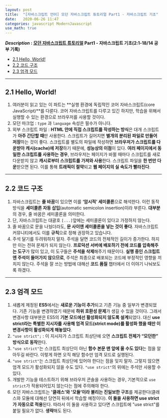 ```yaml
---
layout: post
title:  "[자바스크립트 언어] 모던 자바스크립트 튜토리얼 Part1 - 자바스크립트 기초"
date:   2020-06-26 11:47 
categories: javascript ModernJavascript 
use_math: true
---
```


**_Description_ : [모던 자바스크립트 튜토리얼][1] Part1 - 자바스크립트 기초(2:1-18/14 공부 기록)**

[1]: https://ko.javascript.info/first-steps
* [2.1 Hello, World!](#Hello-World)
* [2.2 코드 구조](#Code-Structure)
* [2.3 엄격 모드](#The-Modern-Mode-Using-Strict)

***

## 2.1 Hello, World! <a id="Hello-World"></a>
  
  1. 여러분이 읽고 있는 이 파트는 **실행 환경에 독립적인 코어 자바스크립트(core JavaScript)**를 다룬다. 
  코어 자바스크립트를 다루고 있긴 하지만, 학습을 위해서 실행할 수 있는 환경으로 브라우저를 사용할 것이다. 
  2. 모던 마크업 : `type` 과 `language` 속성은 필수가 아니다.
  3. 외부 스크립트 파일 : **HTML 안에 직접 스크립트를 작성하는 방식**은 대개 스크립트가 **아주 간단할 때**만 사용한다. 
  스크립트가 길어지면 **별개의 분리된 파일로 만들어 저장**하는 것이 좋다.
  스크립트를 별도의 파일에 작성하면 **브라우저가 스크립트를 다운받아 캐시(cache)에 저장**하기 때문에, **성능상의 이점**이 있다.
  **여러 페이지에서 동일한 스크립트를 사용하는 경우**, 브라우저는 페이지가 바뀔 때마다 스크립트를 새로 다운받지 않고 **캐시로부터 스크립트를 가져와 사용**한다. 
  스크립트 파일을 **한 번만 다운**받으면 된다.
  이를 통해 **트래픽이 절약**되고 **웹 페이지의 실 속도가 빨라진다**.

***

## 2.2 코드 구조 <a id="Code-Structure"></a>
  1. 자바스크립트는 **줄 바꿈**이 있으면 이를 **‘암시적’ 세미콜론**으로 해석한다. 이런 동작 방식을 **세미콜론 자동 삽입**(automatic semicolon insertion)이라 부른다. **대부분**의 경우, 줄 바꿈은 세미콜론을 의미한다.   
  2. 단, 자바스크립트는 대괄호 `[...]`앞에는 세미콜론이 있다고 가정하지 않는다.
  3. 줄 바꿈으로 문을 나눴더라도, **문 사이엔 세미콜론을 넣는 것이 좋다**. 자바스크립트 커뮤니티에서도 이를 **규칙**으로 정해 권장하고 있습니다.
  4. 주석 달기를 두려워하지 말자. 주석을 달면 코드의 전체적인 길이가 증가한다. 하지만 이는 전혀 문제가 되지 않는다. **프로덕션 서버에 배포하기 전에 코드를 압축해주는 도구**가 많이 있고, 이 도구들은 **주석을 삭제**해주기 때문이다. **실행 중인 스크립트엔 주석이 들어가지 않으므로**, 주석은 최종으로 배포되는 코드에 부정적인 영향을 끼치지 않는다. 주석을 잘 쓰는 방법에 대해선 **코드 품질** 챕터에서 더 이야기 나눠보도록 하겠다.
  
***

## 2.3 엄격 모드 <a id="The-Modern-Mode-Using-Strict"></a>
  1. 새롭게 제정된 **ES5**에서는 **새로운 기능이 추가**되고 기존 기능 중 일부가 변경되었다. 기존 기능을 변경하였기 때문에 **하위 호환성 문제**가 생길 수 있을 것이다. 그래서 변경사항 대부분은 ES5의 **기본 모드에선 활성화되지 않도록 설계**되었다. 대신 **use strict라는 특별한 지시자를 사용해 엄격 모드(strict mode)를 활성화 했을 때만 이 변경사항이 활성화되게 해놓았다**.
  2. `"use strict";` : 이 지시자가 스크립트 최상단에 오면 **스크립트 전체가 “모던한” 방식으로 동작**한다.
  3. `"use strict"`는 스크립트 최상단이 아닌 **함수 본문 맨 앞에 올 수도 있다**는 점을 알아두길 바란다. 이렇게 하면 오직 해당 함수만 엄격 모드로 실행된다. 
  4. `"use strict"`는 스크립트 최상단에 있어야 한다는 점을 잊지 말자. 그렇지 않으면 엄격 모드가 활성화되지 않을 수도 있다. `"use strict"`의 위에는 주석만 사용할 수 있다.
  5. 개발한 기능을 테스트하기 위해 브라우저 콘솔을 사용하는 경우, 기본적으로 `use strict`가 적용되어있지 않는다는 점에 주의해야 한다.
  6. 모던 자바스크립트는 **'클래스’와 '모듈’이라 불리는 진일보한 구조**를 제공한다(클래스와 모듈에 대해선 당연히 뒤에서 학습할 예정이다). **이 둘을 사용하면 use strict가 자동으로 적용**된다. 따라서 이 둘을 사용하고 있다면 스크립트에 "use strict"를 붙일 필요가 없다. **생략**해도 된다.
